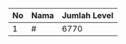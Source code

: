 | No | Nama            | Jumlah Level |
|----|-----------------|--------------|
| 1  | #    |    6770        |
